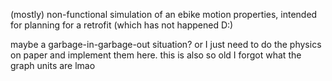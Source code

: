 (mostly) non-functional simulation of an ebike motion properties, intended for planning for a retrofit (which has not happened D:)

maybe a garbage-in-garbage-out situation? or I just need to do the physics on paper and implement them here. this is also so old I forgot what the graph units are lmao